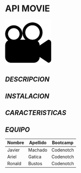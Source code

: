 # **API MOVIE**

<p align="left"> <img src="movie.png" width="150"/>  </p>

## **_DESCRIPCION_**

## **_INSTALACION_**

## **_CARACTERISTICAS_**

## **_EQUIPO_**


| Nombre | Apellido | Bootcamp
| --- | --- | --- |
| Javier | Machado | Codenotch
| Ariel | Gatica | Codenotch
| Ronald | Bustos |  Codenotch

